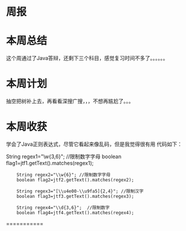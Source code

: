 周报
=======
本周总结
=======
这个周通过了Java答辩，还剩下三个科目，感觉复习时间不多了。。。。。。

本周计划
=============
抽空把树补上去，再看看深搜广搜，，，不想再尴尬了。。。

本周收获
==============
学会了Java正则表达式，尽管它看起来像乱码，但是我觉得很有用
代码如下：

String regex1="\\w{3,6}"; //限制数字字母
        boolean flag1=jtf1.getText().matches(regex1);  
          
        String regex2="\\w{6}"; //限制数字字母 
        boolean flag2=jtf2.getText().matches(regex2);  
          
        String regex3="[\\u4e00-\\u9fa5]{2,4}"; //限制汉字 
        boolean flag3=jtf3.getText().matches(regex3);  
          
        String regex4="\\d{3,6}";  //限制数字
        boolean flag4=jtf4.getText().matches(regex4);  
===========

